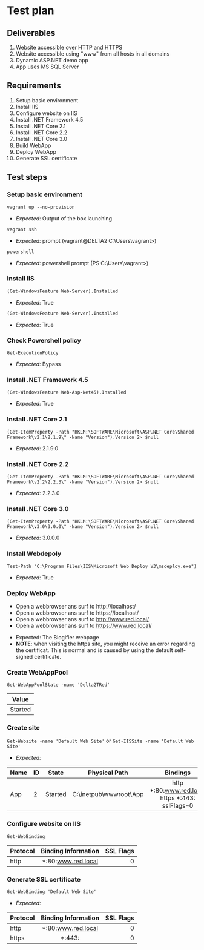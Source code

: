 # Test plan

## Deliverables

1. Website accessible over HTTP and HTTPS
2. Website accessible using "www" from all hosts in all domains
3. Dynamic ASP.NET demo app
4. App uses MS SQL Server


## Requirements

1. Setup basic environment
2. Install IIS
3. Configure website on IIS
5. Install .NET Framework 4.5
6. Install .NET Core 2.1
7. Install .NET Core 2.2
8. Install .NET Core 3.0
9. Build WebApp
10. Deploy WebApp
11. Generate SSL certificate


## Test steps

### Setup basic environment

`vagrant up --no-provision`

- *Expected*: Output of the box launching

`vagrant ssh`

- *Expected*: prompt (vagrant@DELTA2 C:\\Users\\vagrant>)

`powershell`

- *Expected*: powershell prompt (PS C:\\Users\\vagrant>)


### Install IIS

`(Get-WindowsFeature Web-Server).Installed`

- *Expected*: True

`(Get-WindowsFeature Web-Server).Installed`

- *Expected*: True


### Check Powershell policy

`Get-ExecutionPolicy`

- *Expected*: Bypass

### Install .NET Framework 4.5

`(Get-WindowsFeature Web-Asp-Net45).Installed`

- *Expected*: True


### Install .NET Core 2.1

`(Get-ItemProperty -Path "HKLM:\SOFTWARE\Microsoft\ASP.NET Core\Shared Framework\v2.1\2.1.9\" -Name "Version").Version 2> $null`

- *Expected*: 2.1.9.0


### Install .NET Core 2.2

`(Get-ItemProperty -Path "HKLM:\SOFTWARE\Microsoft\ASP.NET Core\Shared Framework\v2.2\2.2.3\" -Name "Version").Version 2> $null`

- *Expected*: 2.2.3.0


### Install .NET Core 3.0

`(Get-ItemProperty -Path "HKLM:\SOFTWARE\Microsoft\ASP.NET Core\Shared Framework\v3.0\3.0.0\" -Name "Version").Version 2> $null`

- *Expected*: 3.0.0.0


### Install Webdepoly

`Test-Path "C:\Program Files\IIS\Microsoft Web Deploy V3\msdeploy.exe")`

- *Expected*: True


### Deploy WebApp

* Open a webbrowser ans surf to http://localhost/
* Open a webbrowser ans surf to https://localhost/
* Open a webbrowser ans surf to http://www.red.local/
* Open a webbrowser ans surf to https://www.red.local/

- Expected: The Blogifier webpage
- **NOTE**: when visiting the https site, you might receive an error regarding the certificat. This is normal and is caused by using the default self-signed certificate.

### Create WebAppPool

`Get-WebAppPoolState -name 'Delta2TRed'`

| Value            | 
| ---------------- |
| Started          |

### Create site

`Get-Website -name 'Default Web Site'` or `Get-IISSite -name 'Default Web Site'`

- *Expected*:

| Name | ID | State   | Physical Path             | Bindings                                                |
| ---- | -  | ------- | ----------------------    | :-----------------------------------------------------: |
| App  | 2  | Started | C:\\inetpub\\wwwroot\\App | http  *:80:www.red.local<br>https *:443: sslFlags=0  |
  

### Configure website on IIS

`Get-WebBinding`

| Protocol         | Binding Information | SSL Flags      |
| ---------------- | :-----------------: | -------------: |
| http             | *:80:www.red.local  | 0              |


### Generate SSL certificate

`Get-WebBinding 'Default Web Site'`

- *Expected*: 

| Protocol         | Binding Information | SSL Flags      |
| ---------------- | :-----------------: | -------------: |
| http             | *:80:www.red.local  | 0              |
| https            | *:443:              | 0              |



